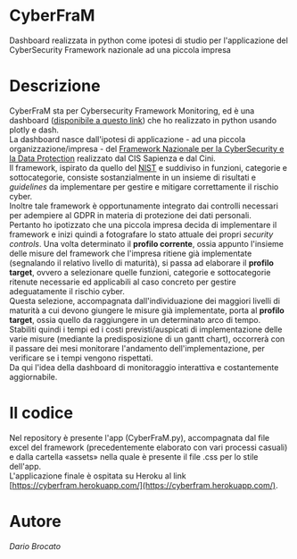 # CyberFraM
Dashboard realizzata in python come ipotesi di studio per l'applicazione del CyberSecurity Framework nazionale ad una piccola impresa

# Descrizione
CyberFraM sta per Cybersecurity Framework Monitoring, ed è una dashboard ([disponibile a questo link](https://cyberfram.herokuapp.com/)) che ho realizzato in python usando plotly e dash.  
La dashboard nasce dall'ipotesi di applicazione - ad una piccola organizzazione/impresa - del [Framework Nazionale per la CyberSecurity e la Data Protection](https://www.cybersecurityframework.it/) realizzato dal CIS Sapienza e dal Cini.  
Il framework, ispirato da quello del [NIST](https://www.nist.gov/cyberframework) e suddiviso in funzioni, categorie e sottocategorie, consiste sostanzialmente in un insieme di risultati e *guidelines* da implementare per gestire e mitigare correttamente il rischio cyber.  
Inoltre tale framework è opportunamente integrato dai controlli necessari per adempiere al GDPR in materia di protezione dei dati personali.  
Pertanto ho ipotizzato che una piccola impresa decida di implementare il framework e inizi quindi a fotografare lo stato attuale dei propri *security controls*. Una volta determinato il **profilo corrente**, ossia appunto l'insieme delle misure del framework che l'impresa ritiene già implementate (segnalando il relativo livello di maturità), si passa ad elaborare il **profilo target**, ovvero a selezionare quelle funzioni, categorie e sottocategorie ritenute necessarie ed applicabili al caso concreto per gestire adeguatamente il rischio cyber.  
Questa selezione, accompagnata dall'individuazione dei maggiori livelli di maturità a cui devono giungere le misure già implementate, porta al **profilo target**, ossia quello da raggiungere in un determinato arco di tempo.  
Stabiliti quindi i tempi ed i costi previsti/auspicati di implementazione delle varie misure (mediante la predisposizione di un gantt chart), occorrerà con il passare dei mesi monitorare l'andamento dell'implementazione, per verificare se i tempi vengono rispettati.  
Da qui l'idea della dashboard di monitoraggio interattiva e costantemente aggiornabile.  

# Il codice
Nel repository è presente l'app (CyberFraM.py), accompagnata dal file excel del framework (precedentemente elaborato con vari processi casuali) e dalla cartella «assets» nella quale è presente il file .css per lo stile dell'app.  
L'applicazione finale è ospitata su Heroku al link [https://cyberfram.herokuapp.com/](https://cyberfram.herokuapp.com/).  

# Autore
*Dario Brocato*
